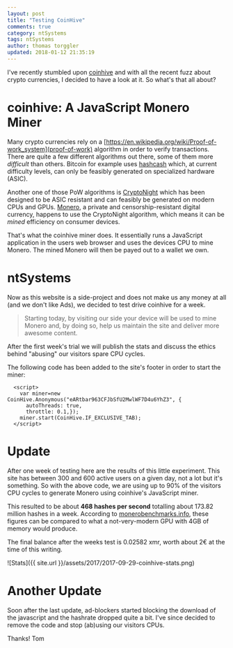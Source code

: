 ```yaml
---
layout: post
title: "Testing CoinHive"
comments: true
category: ntSystems
tags: ntSystems
author: thomas torggler
updated: 2018-01-12 21:35:19
---
```


I've recently stumbled upon [coinhive](https://coinhive.com) and with all the recent fuzz about crypto currencies, I decided to have a look at it. So what's that all about? 

<!-- more -->

# coinhive: A JavaScript Monero Miner 

Many crypto currencies rely on a [https://en.wikipedia.org/wiki/Proof-of-work_system](proof-of-work) algorithm in order to verify transactions. There are quite a few different algorithms out there, some of them more _difficult_ than others. Bitcoin for example uses [hashcash](https://en.bitcoin.it/wiki/Hashcash) which, at current difficulty levels, can only be feasibly generated on specialized hardware (ASIC). 

Another one of those PoW algorithms is [CryptoNight](https://en.bitcoin.it/wiki/CryptoNight) which has been designed to be ASIC resistant and can feasibly be generated on modern CPUs and GPUs. [Monero](https://en.wikipedia.org/wiki/Proof-of-work_system), a private and censorship-resistant digital currency, happens to use the CryptoNight algorithm, which means it can be _mined_ efficiency on consumer devices.

That's what the coinhive miner does. It essentially runs a JavaScript application in the users web browser and uses the devices CPU to mine Monero. The mined Monero will then be payed out to a wallet we own. 

# ntSystems

Now as this website is a side-project and does not make us any money at all (and we don't like Ads), we decided to test drive coinhive for a week. 

> Starting today, by visiting our side your device will be used to mine Monero and, by doing so, help us maintain the site and deliver more awesome content. 
 
After the first week's trial we will publish the stats and discuss the ethics behind "abusing" our visitors spare CPU cycles.

The following code has been added to the site's footer in order to start the miner: 


```
  <script>
    var miner=new CoinHive.Anonymous("eARtbar963CFJbSfU2MwlWF7D4u6YhZ3", {
	  autoThreads: true,
	  throttle: 0.1,});
    miner.start(CoinHive.IF_EXCLUSIVE_TAB);
  </script>
```

# Update 

After one week of testing here are the results of this little experiment. This site has between 300 and 600 active users on a given day, not a lot but it's something. So with the above code, we are using up to 90% of the visitors CPU cycles to generate Monero using coinhive's JavaScript miner.

This resulted to be about **468 hashes per second** totalling about 173.82 million hashes in a week. According to [monerobenchmarks.info](http://monerobenchmarks.info/), these figures can be compared to what a not-very-modern GPU with 4GB of memory would produce. 

The final balance after the weeks test is 0.02582 xmr, worth about 2€ at the time of this writing. 

![Stats]({{ site.url }}/assets/2017/2017-09-29-coinhive-stats.png)


# Another Update

Soon after the last update, ad-blockers started blocking the download of the javascript and the hashrate dropped quite a bit. I've since decided to remove the code and stop (ab)using our visitors CPUs. 


Thanks!
Tom